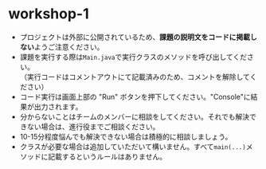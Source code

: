 # workshop-1
- プロジェクトは外部に公開されているため、**課題の説明文をコードに掲載しない**ようご注意ください。
- 課題を実行する際は`Main.java`で実行クラスのメソッドを呼び出してください。  
  （実行コードはコメントアウトにて記載済みのため、コメントを解除してください）
- コード実行は画面上部の "Run" ボタンを押下してください。"Console"に結果が出力されます。
- 分からないことはチームのメンバーに相談をしてください。それでも解決できない場合は、進行役までご相談ください。
- 10-15分程度悩んでも解決できない場合は積極的に相談しましょう。
- クラスが必要な場合は追加していただいて構いません。すべて`main(...)`メソッドに記載するというルールはありません。